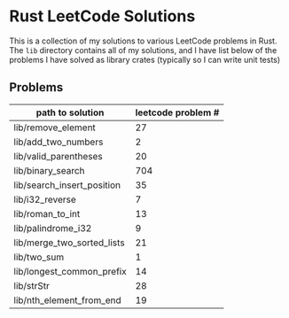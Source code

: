 # Rust LeetCode Solutions

This is a collection of my solutions to various LeetCode problems in Rust. The `lib` directory contains all of my solutions, and I have list below of the problems I have solved as library crates (typically so I can write unit tests)

## Problems


| path to solution      | leetcode problem # |
| ----------- | ----------- |
| lib/remove_element | 27       |
| lib/add_two_numbers |   2      |
| lib/valid_parentheses |   20      |
| lib/binary_search |   704      |
| lib/search_insert_position |   35      |
| lib/i32_reverse |   7      |
| lib/roman_to_int |   13      |
| lib/palindrome_i32 |   9      |
| lib/merge_two_sorted_lists |   21      |
| lib/two_sum |   1      |
| lib/longest_common_prefix |   14      |
| lib/strStr |   28      |
| lib/nth_element_from_end | 19 |





